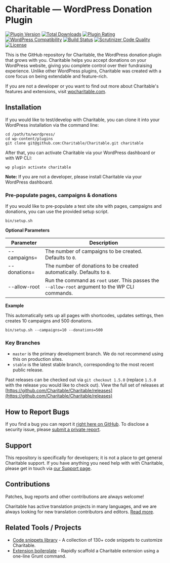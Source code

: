 # Charitable — WordPress Donation Plugin
[![Plugin Version](https://img.shields.io/wordpress/plugin/v/charitable.svg?maxAge=2592000)](https://wordpress.org/plugins/charitable/) [![Total Downloads](https://img.shields.io/wordpress/plugin/dt/charitable.svg)](https://wordpress.org/plugins/charitable/) [![Plugin Rating](https://img.shields.io/wordpress/plugin/r/charitable.svg)](https://wordpress.org/support/plugin/charitable/reviews/) [![WordPress Compatibility](https://img.shields.io/wordpress/v/charitable.svg?maxAge=2592000)](https://wordpress.org/plugins/charitable/) [![Build Status](https://travis-ci.org/Charitable/Charitable.svg?branch=master)](https://travis-ci.org/Charitable/Charitable) [![Scrutinizer Code Quality](https://scrutinizer-ci.com/g/Charitable/Charitable/badges/quality-score.png?b=master)](https://scrutinizer-ci.com/g/Charitable/Charitable/?branch=master) [![License](https://img.shields.io/badge/license-GPL--2.0%2B-red.svg)](https://github.com/Charitable/Charitable/blob/master/license.txt)

This is the GitHub repository for Charitable, the WordPress donation plugin that grows with you. Charitable helps you accept donations on your WordPress website, giving you complete control over their fundraising experience. Unlike other WordPress plugins, Charitable was created with a core focus on being extendable and feature-rich.

If you are not a developer or you want to find out more about Charitable's features and extensions, visit [wpcharitable.com](https://www.wpcharitable.com/).

## Installation

If you would like to test/develop with Charitable, you can clone it into your WordPress installation via the command line:

```
cd /path/to/wordpress/
cd wp-content/plugins
git clone git@github.com:Charitable/Charitable.git charitable
```

After that, you can activate Charitable via your WordPress dashboard or with WP CLI:

```
wp plugin activate charitable
```

**Note:** If you are not a developer, please install Charitable via your WordPress dashboard.

### Pre-populate pages, campaigns & donations

If you would like to pre-populate a test site site with pages, campaigns and donations, you can use the provided setup script.

```
bin/setup.sh
```

**Optional Parameters**

| Parameter               | Description                                                                                     |
| ----------------------- | ----------------------------------------------------------------------------------------------- |
| --campaigns=<campaigns> | The number of campaigns to be created. Defaults to `0`.                                         |
| --donations=<donations> | The number of donations to be created automatically. Defaults to `0`.                           |
| --allow-root            | Run the command as `root` user. This passes the `--allow-root` argument to the WP CLI commands. |

**Example**

This automatically sets up all pages with shortcodes, updates settings, then creates 10 campaigns and 500 donations.

```
bin/setup.sh --campaigns=10 --donations=500
```

### Key Branches

* `master` is the primary development branch. We do not recommend using this on production sites.
* `stable` is the latest stable branch, corresponding to the most recent public release.

Past releases can be checked out via `git checkout 1.5.0` (replace `1.5.0` with the release you would like to check out). View the full set of releases at [https://github.com/Charitable/Charitable/releases](https://github.com/Charitable/Charitable/releases)

## How to Report Bugs

If you find a bug you can report it [right here on GitHub](https://github.com/Charitable/Charitable/issues/new). To disclose a security issue, please [submit a private report](https://www.wpcharitable.com/support/).

## Support

This repository is specifically for developers; it is not a place to get general Charitable support. If you have anything you need help with with Charitable, please get in touch via [our Support page](https://www.wpcharitable.com/support/).

## Contributions

Patches, bug reports and other contributions are always welcome! 

Charitable has active translation projects in many languages, and we are always looking for new translation contributors and editors. [Read more](https://www.wpcharitable.com/documentation/translating-charitable/).

## Related Tools / Projects

- [Code snippets library](https://github.com/Charitable/library) - A collection of 130+ code snippets to customize Charitable.
- [Extension boilerplate](https://github.com/Charitable/charitable-extension-boilerplate/) - Rapidly scaffold a Charitable extension using a one-line Grunt command.
